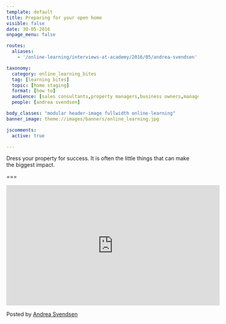```yaml
---
template: default
title: Preparing for your open home
visible: false
date: 30-05-2016
onpage_menu: false

routes:
  aliases:
    - '/online-learning/interviews-at-academy/2016/05/andrea-svendsen'

taxonomy:
  category: online_learning_bites
  tag: [learning bites]
  topic: [home staging]
  format: [how to]
  audience: [sales consultants,property managers,business owners,managers]
  people: [andrea svendsen]

body_classes: "modular header-image fullwidth online-learning"
banner_image: theme://images/banners/online_learning.jpg

jscomments:
  active: true

---
```


Dress your property for success. It is often the little things that can make the biggest impact.

===

<iframe src="https://www.facebook.com/plugins/video.php?href=https%3A%2F%2Fwww.facebook.com%2Fandrea.svendsen.37%2Fvideos%2F502433959964468%2F&show_text=0&width=560" width="560" height="315" style="border:none;overflow:hidden" scrolling="no" frameborder="0" allowTransparency="true" allowFullScreen="true"></iframe>

Posted by [Andrea Svendsen](https://www.facebook.com/andrea.svendsen.37/posts/502434203297777)
